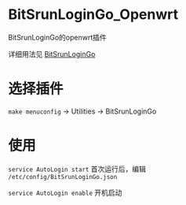 # BitSrunLoginGo_Openwrt
BitSrunLoginGo的openwrt插件

详细用法见 [BitSrunLoginGo](https://github.com/Mmx233/BitSrunLoginGo)

# 选择插件
`make menuconfig` -> Utilities -> BitSrunLoginGo

# 使用
`service AutoLogin start` 首次运行后，编辑 `/etc/config/BitSrunLoginGo.json`

`service AutoLogin enable` 开机启动

